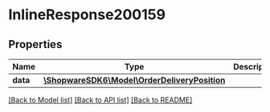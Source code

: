 # InlineResponse200159

## Properties
Name | Type | Description | Notes
------------ | ------------- | ------------- | -------------
**data** | [**\ShopwareSDK6\Model\OrderDeliveryPosition**](OrderDeliveryPosition.md) |  | [optional] 

[[Back to Model list]](../../README.md#documentation-for-models) [[Back to API list]](../../README.md#documentation-for-api-endpoints) [[Back to README]](../../README.md)

